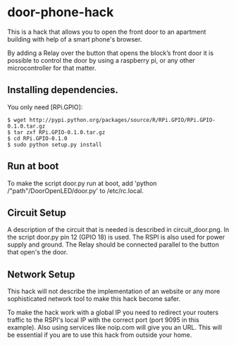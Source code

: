 door-phone-hack
===============

This is a hack that allows you to open the front door to an apartment building with help of a smart phone's browser.

By adding a Relay over the button that opens the block’s front door it is possible to control the door by using a raspberry pi, or any other microcontroller for that matter. 

## Installing dependencies.

You only need [RPi.GPIO]:

	$ wget http://pypi.python.org/packages/source/R/RPi.GPIO/RPi.GPIO-0.1.0.tar.gz
  	$ tar zxf RPi.GPIO-0.1.0.tar.gz
  	$ cd RPi.GPIO-0.1.0
  	$ sudo python setup.py install
  	
## Run at boot

To make the script door.py run at boot, add 'python /"path"/DoorOpenLED/door.py' to /etc/rc.local.

## Circuit Setup

A description of the circuit that is needed is described in circuit_door.png. In the script door.py pin 12 (GPIO 18) is used. The RSPI is also used for power supply and ground. The Relay should be connected parallel to the button that open's the door.

## Network Setup

This hack will not describe the implementation of an website or any more sophisticated network tool to make this hack become safer. 

To make the hack work with a global IP you need to redirect your routers traffic to the RSPI's local IP with the correct port (port 9095 in this example). Also using services like noip.com will give you an URL. This will be essential if you are to use this hack from outside your home.


